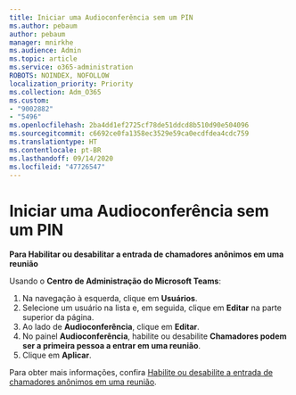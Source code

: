 ```yaml
---
title: Iniciar uma Audioconferência sem um PIN
ms.author: pebaum
author: pebaum
manager: mnirkhe
ms.audience: Admin
ms.topic: article
ms.service: o365-administration
ROBOTS: NOINDEX, NOFOLLOW
localization_priority: Priority
ms.collection: Adm_O365
ms.custom:
- "9002882"
- "5496"
ms.openlocfilehash: 2ba4dd1ef2725cf78de51ddcd8b510d90e504096
ms.sourcegitcommit: c6692ce0fa1358ec3529e59ca0ecdfdea4cdc759
ms.translationtype: HT
ms.contentlocale: pt-BR
ms.lasthandoff: 09/14/2020
ms.locfileid: "47726547"
---
```

# <a name="start-an-audio-conference-without-a-pin"></a>Iniciar uma Audioconferência sem um PIN

**Para Habilitar ou desabilitar a entrada de chamadores anônimos em uma reunião**

Usando o **Centro de Administração do Microsoft Teams**:

1. Na navegação à esquerda, clique em **Usuários**.
2. Selecione um usuário na lista e, em seguida, clique em **Editar** na parte superior da página.
3. Ao lado de **Audioconferência**, clique em **Editar**.
4. No painel **Audioconferência**, habilite ou desabilite **Chamadores podem ser a primeira pessoa a entrar em uma reunião**.
5. Clique em **Aplicar**.

Para obter mais informações, confira [Habilite ou desabilite a entrada de chamadores anônimos em uma reunião](https://docs.microsoft.com/microsoftteams/start-an-audio-conference-over-the-phone-without-a-pin-in-teams).
